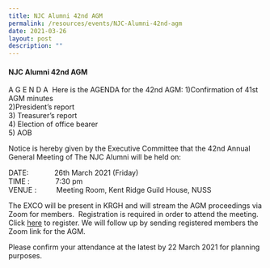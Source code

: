 ```yaml
---
title: NJC Alumni 42nd AGM
permalink: /resources/events/NJC-Alumni-42nd-agm
date: 2021-03-26
layout: post
description: ""
---
```

#### NJC Alumni 42nd AGM

A G E N D A  Here is the AGENDA for the 42nd AGM: 
1)Confirmation of 41st AGM minutes <br> 2)President’s report <br> 3) Treasurer’s report <br> 4) Election of office bearer <br> 5) AOB

Notice is hereby given by the Executive Committee that the 42nd Annual General Meeting of The NJC Alumni will be held on:

DATE:             26th March 2021 (Friday)  
TIME :             7:30 pm  
VENUE :          Meeting Room, Kent Ridge Guild House, NUSS

The EXCO will be present in KRGH and will stream the AGM proceedings via Zoom for members.  Registration is required in order to attend the meeting. Click [here](http://bit.ly/NJCA42AGM) to register. We will follow up by sending registered members the Zoom link for the AGM.

Please confirm your attendance at the latest by 22 March 2021 for planning purposes.